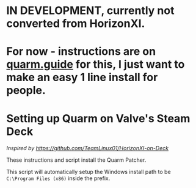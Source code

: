 # IN DEVELOPMENT, currently not converted from HorizonXI.
# For now - instructions are on [quarm.guide](https://quarm.guide/2025/04/23/linux-and-steam-deck-install-guide/) for this, I just want to make an easy 1 line install for people.

# Setting up Quarm on Valve's Steam Deck
*Inspired by https://github.com/TeamLinux01/HorizonXI-on-Deck*

These instructions and script install the Quarm Patcher.

This script will automatically setup the Windows install path to be `C:\Program Files (x86)` inside the prefix.
